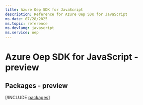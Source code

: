 ```yaml
---
title: Azure Oep SDK for JavaScript
description: Reference for Azure Oep SDK for JavaScript
ms.date: 07/28/2025
ms.topic: reference
ms.devlang: javascript
ms.service: oep
---
```

# Azure Oep SDK for JavaScript - preview
## Packages - preview
[!INCLUDE [packages](oep-index.md)]